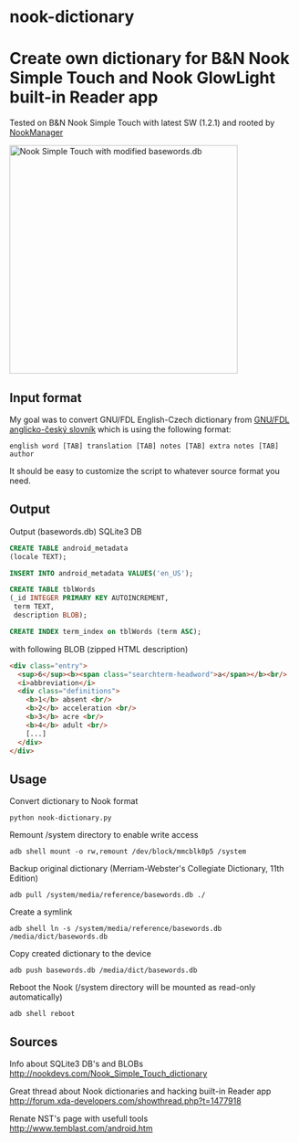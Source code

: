 nook-dictionary
===============

# Create own dictionary for B&amp;N Nook Simple Touch and Nook GlowLight built-in Reader app

Tested on B&amp;N Nook Simple Touch with latest SW (1.2.1) and rooted by [NookManager](http://forum.xda-developers.com/showthread.php?t=2040351)

<img src="https://github.com/geoRG77/nook-dictionary/raw/master/wiki/preview.gif" alt="Nook Simple Touch with modified basewords.db" width="400" />

## Input format

My goal was to convert GNU/FDL English-Czech dictionary from [GNU/FDL anglicko-český slovník](http://slovnik.zcu.cz) which is using the following format:

```
english word [TAB] translation [TAB] notes [TAB] extra notes [TAB] author
```
It should be easy to customize the script to whatever source format you need.

## Output

Output (basewords.db) SQLite3 DB
```sql
CREATE TABLE android_metadata
(locale TEXT);

INSERT INTO android_metadata VALUES('en_US');

CREATE TABLE tblWords
(_id INTEGER PRIMARY KEY AUTOINCREMENT,
 term TEXT,
 description BLOB);

CREATE INDEX term_index on tblWords (term ASC);
```

with following BLOB (zipped HTML description)
```HTML
<div class="entry">
  <sup>6</sup><b><span class="searchterm-headword">a</span></b><br/>
  <i>abbreviation</i>
  <div class="definitions">
    <b>1</b> absent <br/>
    <b>2</b> acceleration <br/>
    <b>3</b> acre <br/>
    <b>4</b> adult <br/>
    [...]
  </div>
</div>
```

## Usage

Convert dictionary to Nook format
```shell
python nook-dictionary.py
```

Remount /system directory to enable write access
```shell
adb shell mount -o rw,remount /dev/block/mmcblk0p5 /system
```

Backup original dictionary (Merriam-Webster's Collegiate Dictionary, 11th Edition)
```shell
adb pull /system/media/reference/basewords.db ./
```

Create a symlink
```shell
adb shell ln -s /system/media/reference/basewords.db /media/dict/basewords.db
```

Copy created dictionary to the device
```shell
adb push basewords.db /media/dict/basewords.db
```

Reboot the Nook (/system directory will be mounted as read-only automatically)
```shell
adb shell reboot
```

## Sources
Info about SQLite3 DB's and BLOBs<br/>
http://nookdevs.com/Nook_Simple_Touch_dictionary

Great thread about Nook dictionaries and hacking built-in Reader app<br/>
http://forum.xda-developers.com/showthread.php?t=1477918

Renate NST's page with usefull tools<br/>
http://www.temblast.com/android.htm
